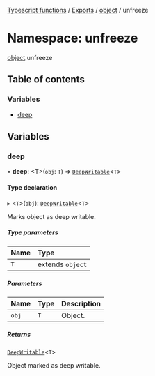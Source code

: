 [Typescript functions](../index.md) / [Exports](../modules.md) / [object](object.md) / unfreeze

# Namespace: unfreeze

[object](object.md).unfreeze

## Table of contents

### Variables

- [deep](object.unfreeze.md#deep)

## Variables

### deep

• **deep**: <T\>(`obj`: `T`) => [`DeepWritable`](types_core.md#deepwritable)<`T`\>

#### Type declaration

▸ <`T`\>(`obj`): [`DeepWritable`](types_core.md#deepwritable)<`T`\>

Marks object as deep writable.

##### Type parameters

| Name | Type |
| :------ | :------ |
| `T` | extends `object` |

##### Parameters

| Name | Type | Description |
| :------ | :------ | :------ |
| `obj` | `T` | Object. |

##### Returns

[`DeepWritable`](types_core.md#deepwritable)<`T`\>

Object marked as deep writable.
